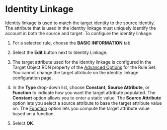 # Identity Linkage

Identity linkage is used to match the target identity to the source identity. The attribute that is used in the identity linkage must uniquely identify the account in both the source and target. To configure the identity linkage:

1.  For a selected rule, choose the **BASIC INFORMATION** tab.

2.  Select the **Edit** button next to Identity Linkage.

3.  The target attribute used for the identity linkage is configured in the Target Object RDN property of the [Advanced Options](../configure-advanced-options/target-object-rdn.md) for the Rule Set. You cannot change the target attribute on the identity linkage configuration page.

4.  In the **Type** drop-down list, choose **Constant**, **Source Attribute**, or **Function** to indicate how you want the target attribute populated. The **Constant** option allows you to enter a static value. The **Source Attribute** option lets you select a source attribute to base the target attribute value on. The [Function](../transformation/attribute-mappings.md#standard-functions-available) option lets you compute the target attribute value based on a function.

5.  Select **OK**.

